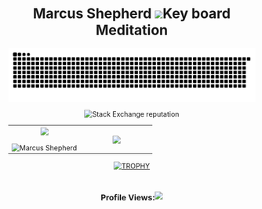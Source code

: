 <h1 align="center">Marcus Shepherd <img src="https://media.giphy.com/media/TEnXkcsHrP4YedChhA/giphy.gif" width="35">Key board Meditation</h1>

<p align = "center">
	<img src = "https://github.com/7oSkaaa/7oSkaaa/blob/output/github-contribution-grid-snake.svg?" alt = "Snake Game"/>
</p>

<p align="center" style="display: flex; justify-content: center; align-items: center; width: 100%;">
	<img alt="Stack Exchange reputation" src="https://img.shields.io/stackexchange/stackoverflow/r/3569921?label=Stackoverflow%20Rep%20for%20Marcus%20Shepherd&link=https%3A%2F%2Fstackoverflow.com%2Fusers%2F3569921%2Fmarcusshep">
</p>

<div align="center">
<!--- stats & Trophy (start) -->
<p align="center">
  <!--- stats (start) -->
<table align="center">
<tr border="none">
<td width="50%" align="center">
  
  <img  align="center"  src="https://github-readme-stats.vercel.app/api?username=marcusshepp&theme=dark&show_icons=true&count_private=true" />
  <br></br>
  <img  title="🔥 Get streak stats for your profile at git.io/streak-stats" alt="Marcus Shepherd" src="https://github-readme-streak-stats.herokuapp.com/?user=marcusshepp&theme=dark&hide_border=false" /> 
</td>

<td width="50%" align="center">

  <img  align="center"  src="https://github-readme-stats.anuraghazra1.vercel.app/api/top-langs/?username=marcusshepp&theme=dark&hide_border=false&no-bg=true&no-frame=true&langs_count=10"/>
  
  </td>
</tr>
</table>
<!--- stats (end) -->

<!--- trophy (start) -->
<div align=center>
  <a href="https://github.com/ryo-ma/github-profile-trophy" title="Go to Source">
      <img align="center" width=84% src="https://github-profile-trophy.vercel.app/?username=marcusshepp&theme=radical&row=1&column=7&margin-h=15&margin-w=5&no-bg=true" alt="TROPHY" />
    </a>
</div>
<!--- trophy (start) -->


</p>        
<!--- stats (end) -->

###

<div align="center" style="display: flex; justify-content: center; align-items:center;">
	<h3>Profile Views:</h3>
  <img src="https://profile-counter.glitch.me/marcusshepp/count.svg?"  />
</div>

###
